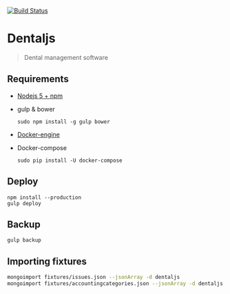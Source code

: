 [![Build Status](https://travis-ci.org/romeroyonatan/dentaljs.svg?branch=master)](https://travis-ci.org/romeroyonatan/dentaljs)

# Dentaljs

> Dental management software

## Requirements

* [Nodejs 5 + npm](https://nodejs.org/en/download/package-manager/)
* gulp & bower
  ```/bin/bash
  sudo npm install -g gulp bower
  ```

* [Docker-engine](https://docs.docker.com/engine/installation/linux/fedora/)

* Docker-compose
  ```/bin/bash
  sudo pip install -U docker-compose
  ```

## Deploy

```/bin/bash
npm install --production
gulp deploy    
```

## Backup

```/bin/bash
gulp backup
```


Importing fixtures
-----------------------------------------------------------------------------
```sh
mongoimport fixtures/issues.json --jsonArray -d dentaljs
mongoimport fixtures/accountingcategories.json --jsonArray -d dentaljs
```

